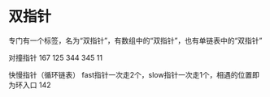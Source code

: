 # 双指针
专门有一个标签，名为“双指针”，有数组中的“双指针”，也有单链表中的“双指针”

对撞指针
167
125
344
345
11

快慢指针（循环链表）
fast指针一次走2个，slow指针一次走1个，相遇的位置即为环入口
142